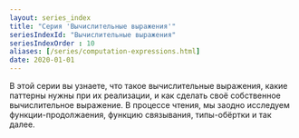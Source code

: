 ```yaml
---
layout: series_index
title: "Серия 'Вычислительные выражения'"
seriesIndexId: "Вычислительные выражения"
seriesIndexOrder : 10
aliases: [/series/computation-expressions.html]
date: 2020-01-01
---
```


В этой серии вы узнаете, что такое вычислительные выражения, какие паттерны нужны при их реализации, и как сделать своё собственное вычислительное выражение.
В процессе чтения, мы заодно исследуем функции-продолжаения, функцию связывания, типы-обёртки и так далее.


